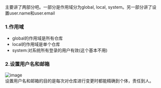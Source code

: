 主要讲了两部分吧。一部分是作用域分为global, local, system。另一部分讲了设置user.name和user.email  

### 1.作用域
* global的作用域是所有仓库
* local的作用域是单个仓库
* system:对系统所有登录的用户有效(这个基本不用)

### 2.设置用户名和邮箱
![image](https://user-images.githubusercontent.com/107463642/229813093-e089a5a6-1b34-4e1f-a596-564f627ec526.png)  
设置用户名和邮箱的目的是每次对仓库进行变更时都能精确到个体，责任到人。
